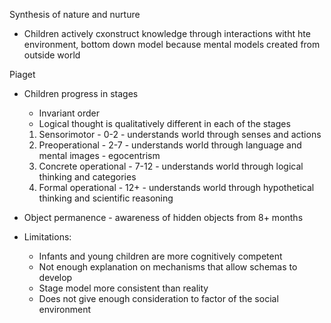 Synthesis of nature and nurture
- Children actively cxonstruct knowledge through interactions witht hte environment, bottom down model because mental models created from outside world

Piaget
- Children progress in stages
	- Invariant order
	- Logical thought is qualitatively different in each of the stages
	1. Sensorimotor - 0-2 - understands world through senses and actions
	2. Preoperational - 2-7 - understands world through language and mental images - egocentrism
	3. Concrete operational - 7-12 - understands world through logical thinking and categories
	4. Formal operational - 12+ - understands world through hypothetical thinking and scientific reasoning

- Object permanence - awareness of hidden objects from 8+ months

- Limitations:
	- Infants and young children are more cognitively competent
	- Not enough explanation on mechanisms that allow schemas to develop
	- Stage model more consistent than reality
	- Does not give enough consideration to factor of the social environment